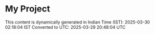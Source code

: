 # My Project

This content is dynamically generated in Indian Time (IST): 2025-03-30 02:18:04 IST
Converted to UTC: 2025-03-29 20:48:04 UTC
